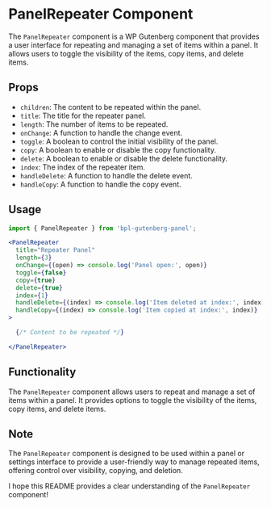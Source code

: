 # PanelRepeater Component

The `PanelRepeater` component is a WP Gutenberg component that provides a user interface for repeating and managing a set of items within a panel. It allows users to toggle the visibility of the items, copy items, and delete items.

## Props

- `children`: The content to be repeated within the panel.
- `title`: The title for the repeater panel.
- `length`: The number of items to be repeated.
- `onChange`: A function to handle the change event.
- `toggle`: A boolean to control the initial visibility of the panel.
- `copy`: A boolean to enable or disable the copy functionality.
- `delete`: A boolean to enable or disable the delete functionality.
- `index`: The index of the repeater item.
- `handleDelete`: A function to handle the delete event.
- `handleCopy`: A function to handle the copy event.

## Usage

```jsx
import { PanelRepeater } from 'bpl-gutenberg-panel';

<PanelRepeater
  title="Repeater Panel"
  length={3}
  onChange={(open) => console.log('Panel open:', open)}
  toggle={false}
  copy={true}
  delete={true}
  index={1}
  handleDelete={(index) => console.log('Item deleted at index:', index)}
  handleCopy={(index) => console.log('Item copied at index:', index)}
>

  {/* Content to be repeated */}

</PanelRepeater>
```

## Functionality

The `PanelRepeater` component allows users to repeat and manage a set of items within a panel. It provides options to toggle the visibility of the items, copy items, and delete items.

## Note

The `PanelRepeater` component is designed to be used within a panel or settings interface to provide a user-friendly way to manage repeated items, offering control over visibility, copying, and deletion.

I hope this README provides a clear understanding of the `PanelRepeater` component!